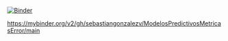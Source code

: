 [![Binder](https://mybinder.org/badge_logo.svg)](https://mybinder.org/v2/gh/sebastiangonzalezv/ModelosPredictivosMetricasError/main)

https://mybinder.org/v2/gh/sebastiangonzalezv/ModelosPredictivosMetricasError/main
